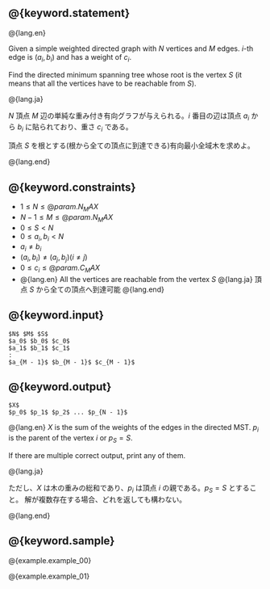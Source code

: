## @{keyword.statement}

@{lang.en}

Given a simple weighted directed graph with $N$ vertices and $M$ edges. $i$-th edge is $(a_i, b_i)$ and has a weight of $c_i$.

Find the directed minimum spanning tree whose root is the vertex $S$ (it means that all the vertices have to be reachable from $S$).

@{lang.ja}

$N$ 頂点 $M$ 辺の単純な重み付き有向グラフが与えられる。$i$ 番目の辺は頂点 $a_i$ から $b_i$ に貼られており、重さ $c_i$ である。

頂点 $S$ を根とする(根から全ての頂点に到達できる)有向最小全域木を求めよ。

@{lang.end}

## @{keyword.constraints}

- $1 \leq N \leq @{param.N_MAX}$
- $N - 1 \leq M \leq @{param.N_MAX}$
- $0 \leq S < N$
- $0 \leq a_i, b_i < N$
- $a_i \neq b_i$
- $(a_i, b_i) \neq (a_j, b_j) (i \neq j)$
- $0 \leq c_i \leq @{param.C_MAX}$
- @{lang.en} All the vertices are reachable from the vertex $S$ @{lang.ja} 頂点 $S$ から全ての頂点へ到達可能 @{lang.end}

## @{keyword.input}

~~~
$N$ $M$ $S$
$a_0$ $b_0$ $c_0$
$a_1$ $b_1$ $c_1$
:
$a_{M - 1}$ $b_{M - 1}$ $c_{M - 1}$
~~~

## @{keyword.output}

~~~
$X$
$p_0$ $p_1$ $p_2$ ... $p_{N - 1}$
~~~

@{lang.en}
$X$ is the sum of the weights of the edges in the directed MST. $p_i$ is the parent of the vertex $i$ or $p_S = S$.

If there are multiple correct output, print any of them.

@{lang.ja}

ただし、$X$ は木の重みの総和であり、$p_i$ は頂点 $i$ の親である。$p_S = S$ とすること。
解が複数存在する場合、どれを返しても構わない。

@{lang.end}

## @{keyword.sample}

@{example.example_00}

@{example.example_01}
